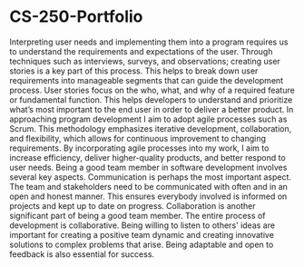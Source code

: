 # CS-250-Portfolio

Interpreting user needs and implementing them into a program requires us to understand the requirements and expectations of the user. Through techniques such as interviews, surveys, and observations; creating user stories is a key part of this process. This helps to break down user requirements into manageable segments that can guide the development process. User stories focus on the who, what, and why of a required feature or fundamental function. This helps developers to understand and prioritize what’s most important to the end user in order to deliver a better product. In approaching program development I aim to adopt agile processes such as Scrum. This methodology emphasizes iterative development, collaboration, and flexibility, which allows for continuous improvement to changing requirements. By incorporating agile processes into my work, I aim to increase efficiency, deliver higher-quality products, and better respond to user needs. Being a good team member in software development involves several key aspects. Communication is perhaps the most important aspect. The team and stakeholders need to be communicated with often and in an open and honest manner. This ensures everybody involved is informed on projects and kept up to date on progress. Collaboration is another significant part of being a good team member. The entire process of development is collaborative. Being willing to listen to others' ideas are important for creating a positive team dynamic and creating innovative solutions to complex problems that arise. Being adaptable and open to feedback is also essential for success.
